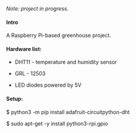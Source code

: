<em>Note: project in progress.</em>

<h4>Intro</h4>
A Raspberry Pi-based greenhouse project.

<h4>Hardware list:</h4>

- DHT11 - temperature and humidity sensor

- GRL - 12503

- LED diodes powered by 5V

<h4>Setup:</h4>
$ python3 -m pip install adafruit-circuitpython-dht

$ sudo apt-get -y install python3-rpi.gpio
